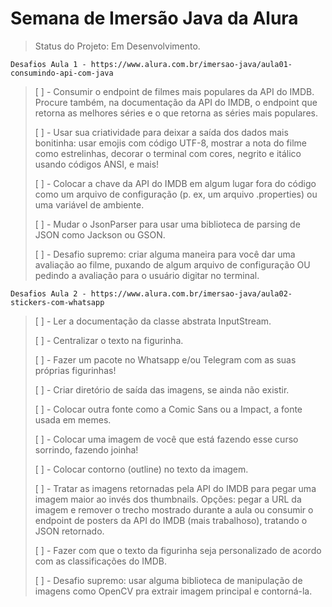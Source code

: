 # Semana de Imersão Java da Alura

> Status do Projeto: Em Desenvolvimento.

```
Desafios Aula 1 - https://www.alura.com.br/imersao-java/aula01-consumindo-api-com-java
```

> [ ] - Consumir o endpoint de filmes mais populares da API do IMDB. Procure também, na documentação da API do IMDB, o endpoint que retorna as melhores séries e o que retorna as séries mais populares.<p>
> [ ] - Usar sua criatividade para deixar a saída dos dados mais bonitinha: usar emojis com código UTF-8, mostrar a nota do filme como estrelinhas, decorar o terminal com cores, negrito e itálico usando códigos ANSI, e mais!<p>
> [ ] - Colocar a chave da API do IMDB em algum lugar fora do código como um arquivo de configuração (p. ex, um arquivo .properties) ou uma variável de ambiente.<p>
> [ ] - Mudar o JsonParser para usar uma biblioteca de parsing de JSON como Jackson ou GSON.<p>
> [ ] - Desafio supremo: criar alguma maneira para você dar uma avaliação ao filme, puxando de algum arquivo de configuração OU pedindo a avaliação para o usuário digitar no terminal.<p>

```
Desafios Aula 2 - https://www.alura.com.br/imersao-java/aula02-stickers-com-whatsapp
```

> [ ] - Ler a documentação da classe abstrata InputStream.<p>
> [ ] - Centralizar o texto na figurinha.<p>
> [ ] - Fazer um pacote no Whatsapp e/ou Telegram com as suas próprias figurinhas!<p>
> [ ] - Criar diretório de saída das imagens, se ainda não existir.<p>
> [ ] - Colocar outra fonte como a Comic Sans ou a Impact, a fonte usada em memes.<p>
> [ ] - Colocar uma imagem de você que está fazendo esse curso sorrindo, fazendo joinha!<p>
> [ ] - Colocar contorno (outline) no texto da imagem.<p>
> [ ] - Tratar as imagens retornadas pela API do IMDB para pegar uma imagem maior ao invés dos thumbnails. Opções: pegar a URL da imagem e remover o trecho mostrado durante a aula ou consumir o endpoint de posters da API do IMDB (mais trabalhoso), tratando o JSON retornado.<p>
> [ ] - Fazer com que o texto da figurinha seja personalizado de acordo com as classificações do IMDB.<p>
> [ ] - Desafio supremo: usar alguma biblioteca de manipulação de imagens como OpenCV pra extrair imagem principal e contorná-la.<p>
  
  
